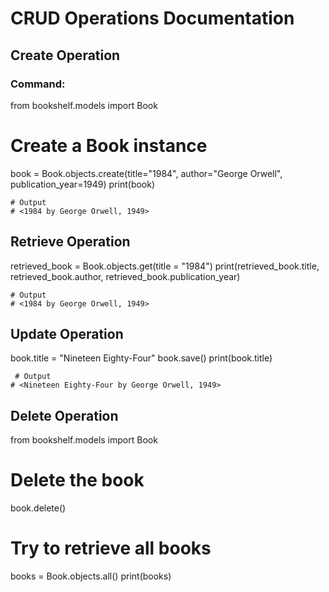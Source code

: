 # CRUD Operations Documentation

## Create Operation
### Command:

from bookshelf.models import Book

# Create a Book instance
book = Book.objects.create(title="1984", author="George Orwell", publication_year=1949)
print(book)

    # Output
    # <1984 by George Orwell, 1949>


## Retrieve Operation
retrieved_book = Book.objects.get(title = "1984")
print(retrieved_book.title, retrieved_book.author, retrieved_book.publication_year)

    # Output
    # <1984 by George Orwell, 1949>


## Update Operation
book.title = "Nineteen Eighty-Four"
book.save()
print(book.title)

     # Output
    # <Nineteen Eighty-Four by George Orwell, 1949>


## Delete Operation
from bookshelf.models import Book

# Delete the book
book.delete()

# Try to retrieve all books
books = Book.objects.all()
print(books)

